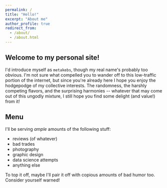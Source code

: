 ```yaml
---
permalink: /
title: "Hello!"
excerpt: "About me"
author_profile: true
redirect_from: 
  - /about/
  - /about.html
---
```


**Welcome to my personal site!**
------
I'd introduce myself as `metakebs`, though my real name's probably too obvious. I'm not sure what compelled you to wander off to this low-traffic portion of the internet, but since you're already here I hope you enjoy the hodgepodge of my collective interests. The randomness, the harshly competing flavors, and the surprising harmonies -- whatever that may come out of this ungodly mixture, I still hope you find some delight (and value!) from it!

**Menu**
------
I'll be serving _ample_ amounts of the following stuff:
* reviews (of whatever)
* bad trades
* photography
* graphic design
* data science attempts
* anything else

To top it off, maybe I'll pair it off with copious amounts of bad humor too. Consider yourself warned!
